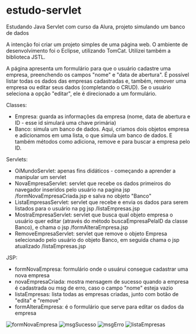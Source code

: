 # estudo-servlet
Estudando Java Servlet com curso da Alura, projeto simulando um banco de dados

A intenção foi criar um projeto simples de uma página web.
O ambiente de desenvolvimento foi o Eclipse, utilizando TomCat.
Utilizei também a biblioteca JSTL.

A página apresenta um formulário para que o usuário cadastre uma empresa, preenchendo os campos "nome" e "data de abertura".
É possível listar todas os dados das empresas cadastradas e, também, remover uma empresa ou editar seus dados (completando o CRUD).
Se o usuário seleciona a opção "editar", ele é direcionado a um formulário.

Classes:
- Empresa: guarda as informações da empresa (nome, data de abertura e ID - esse id simulará uma chave primária)
- Banco: simula um banco de dados. Aqui, criamos dois objetos empresa e adicionamos em uma lista, o que simula um banco de dados. E também
métodos como adiciona, remove e para buscar a empresa pelo ID.

Servlets:
- OiMundoServlet: apenas fins didáticos - começando a aprender a manipular um servlet
- NovaEmpresaServlet: servlet que recebe os dados primeiros do navegador inseridos pelo usuário na pagina jsp /formNovaEmpresaCriada.jsp e salva no objeto "Banco"
- ListaEmpresasServlet: servlet que recebe e envia os dados para serem listados para o usuário na pg jsp /listaEmpresas.jsp
- MostraEmpresaServlet: servlet que busca qual objeto empresa o usuário quer editar (através do método buscaEmpresaPelaID da classe Banco), e chama o jsp /formAlteraEmpresa.jsp
- RemoveEmpresaServlet: servlet que remove o objeto Empresa selecionado pelo usuário do objeto Banco, em seguida chama o jsp atualizado /listaEmpresas.jsp

JSP:
- formNovaEmpresa: formulário onde o usuárui consegue cadastrar uma nova empresa
- novaEmpresaCriada: mostra mensagem de sucesso quando a empresa é cadastrada ou msg de erro, caso o campo "nome" esteja vazio
- listaEmpresas: lista todas as empresas criadas, junto com botão de "edita" e "remove"
- formAlteraEmpresa: é o formulário que serve para editar os dados da empresa


![formNovaEmpresa](https://user-images.githubusercontent.com/101840964/191513394-3c2bde00-3b7f-4b41-9550-1f5072cec62f.JPG)
![msgSucesso](https://user-images.githubusercontent.com/101840964/191514202-d7640e17-5640-4a13-bceb-b6d381f28311.JPG)
![msgErro](https://user-images.githubusercontent.com/101840964/191514206-879b1b5e-dbcd-4c84-abd9-4697c48c24db.JPG)
![listaEmpresas](https://user-images.githubusercontent.com/101840964/191514211-f5106d4a-e9ad-448a-9bf5-46fa190396c4.JPG)


